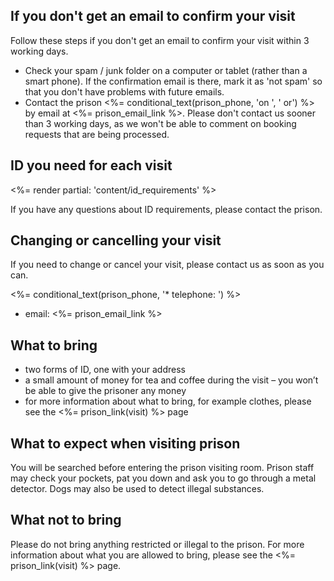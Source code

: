 ## <a name="info-check-spam"></a> If you don't get an email to confirm your visit

Follow these steps if you don't get an email to confirm your visit within 3 working days.

* Check your spam / junk folder on a computer or tablet (rather than a smart phone). If the confirmation email is there, mark it as 'not spam' so that you don't have problems with future emails.
* Contact the prison <%= conditional_text(prison_phone, 'on ', ' or') %> by email at <%= prison_email_link %>. Please don't contact us sooner than 3 working days, as we won't be able to comment on booking requests that are being processed.

## <a name="#info-id-requirements"></a> ID you need for each visit

<%= render partial: 'content/id_requirements' %>

If you have any questions about ID requirements, please contact the prison.

## <a name="#info-cancelling"></a> Changing or cancelling your visit

If you need to change or cancel your visit, please contact us as soon as you can.

<%= conditional_text(prison_phone, '* telephone: ') %>
* email: <%= prison_email_link %>

## <a name="#info-what-to-bring"></a> What to bring

* two forms of ID, one with your address
* a small amount of money for tea and coffee during the visit – you won’t be able to give the prisoner any money
* for more information about what to bring, for example clothes, please see the <%= prison_link(visit) %> page

## <a name="#info-what-to-expect"></a> What to expect when visiting prison

You will be searched before entering the prison visiting room. Prison staff may check your pockets, pat you down and ask you to go through a metal detector. Dogs may also be used to detect illegal substances.

## <a name="#info-what-not-to-bring"></a> What not to bring

Please do not bring anything restricted or illegal to the prison. For more information about what you are allowed to bring, please see the <%= prison_link(visit) %> page.
